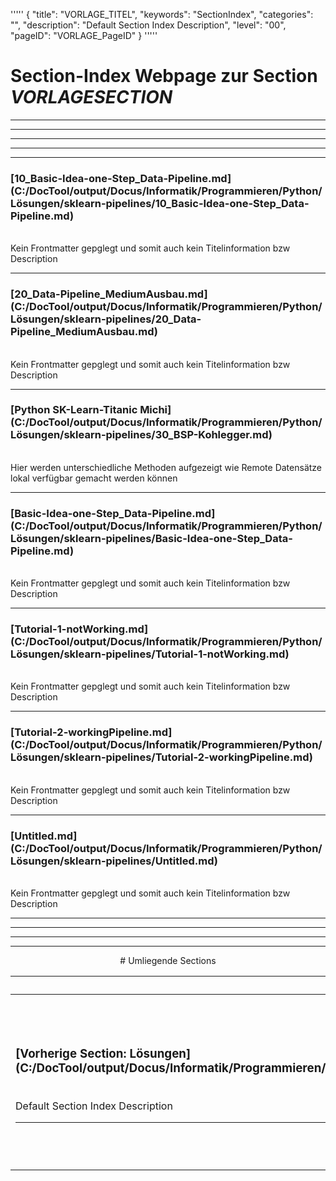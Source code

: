 '''''
{
"title": "VORLAGE_TITEL",
"keywords": "SectionIndex",
"categories": "",
"description": "Default Section Index Description",
"level": "00",
"pageID": "VORLAGE_PageID"
}
'''''


<h1>Section-Index Webpage zur Section <i>VORLAGESECTION</i></h1>

<hr><hr><hr><hr><hr>


<h3>[10_Basic-Idea-one-Step_Data-Pipeline.md](C:/DocTool/output/Docus/Informatik/Programmieren/Python/Lösungen/sklearn-pipelines/10_Basic-Idea-one-Step_Data-Pipeline.md)</h3><br>Kein Frontmatter gepglegt und somit auch kein Titelinformation bzw Description<hr>


<h3>[20_Data-Pipeline_MediumAusbau.md](C:/DocTool/output/Docus/Informatik/Programmieren/Python/Lösungen/sklearn-pipelines/20_Data-Pipeline_MediumAusbau.md)</h3><br>Kein Frontmatter gepglegt und somit auch kein Titelinformation bzw Description<hr>


<h3>[Python SK-Learn-Titanic Michi](C:/DocTool/output/Docus/Informatik/Programmieren/Python/Lösungen/sklearn-pipelines/30_BSP-Kohlegger.md)</h3><br>Hier werden unterschiedliche Methoden aufgezeigt wie Remote Datensätze lokal verfügbar gemacht werden können<hr>


<h3>[Basic-Idea-one-Step_Data-Pipeline.md](C:/DocTool/output/Docus/Informatik/Programmieren/Python/Lösungen/sklearn-pipelines/Basic-Idea-one-Step_Data-Pipeline.md)</h3><br>Kein Frontmatter gepglegt und somit auch kein Titelinformation bzw Description<hr>


<h3>[Tutorial-1-notWorking.md](C:/DocTool/output/Docus/Informatik/Programmieren/Python/Lösungen/sklearn-pipelines/Tutorial-1-notWorking.md)</h3><br>Kein Frontmatter gepglegt und somit auch kein Titelinformation bzw Description<hr>


<h3>[Tutorial-2-workingPipeline.md](C:/DocTool/output/Docus/Informatik/Programmieren/Python/Lösungen/sklearn-pipelines/Tutorial-2-workingPipeline.md)</h3><br>Kein Frontmatter gepglegt und somit auch kein Titelinformation bzw Description<hr>


<h3>[Untitled.md](C:/DocTool/output/Docus/Informatik/Programmieren/Python/Lösungen/sklearn-pipelines/Untitled.md)</h3><br>Kein Frontmatter gepglegt und somit auch kein Titelinformation bzw Description<hr><center><hr><hr><hr> # Umliegende Sections
 </h2><br><table><thead> <tr> <th><center>Vorgelagerte Section</center></th> <th><center>Nachgelagerte Section</center></th></tr></thead><tbody><tr><td><h3>[Vorherige Section: Lösungen](C:/DocTool/output/Docus/Informatik/Programmieren/Python/Lösungen/SectionIndex_DocTooloutputDocusInformatikProgrammierenPythonLösungen.html)</h3><br>Default Section Index Description<hr></td><td><h3>[Nachfolgende Section:</h3><h2><br> pipe_tools</h2>](C:/DocTool/output/Docus/Informatik/Programmieren/Python/Lösungen/sklearn-pipelines/pipe_tools/SectionIndex_DocTooloutputDocusInformatikProgrammierenPythonLösungensklearn-pipelinespipe_tools.html)<br>Default Section Index Description<hr></td></tr></tbody></table>